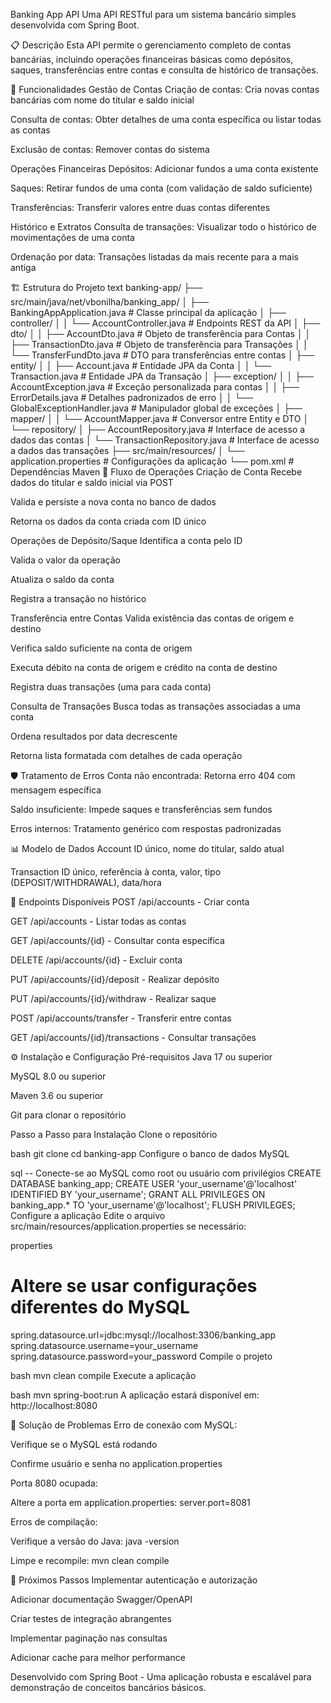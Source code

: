 Banking App API
Uma API RESTful para um sistema bancário simples desenvolvida com Spring Boot.

📋 Descrição
Esta API permite o gerenciamento completo de contas bancárias, incluindo operações financeiras básicas como depósitos, saques, transferências entre contas e consulta de histórico de transações.

🚀 Funcionalidades
Gestão de Contas
Criação de contas: Cria novas contas bancárias com nome do titular e saldo inicial

Consulta de contas: Obter detalhes de uma conta específica ou listar todas as contas

Exclusão de contas: Remover contas do sistema

Operações Financeiras
Depósitos: Adicionar fundos a uma conta existente

Saques: Retirar fundos de uma conta (com validação de saldo suficiente)

Transferências: Transferir valores entre duas contas diferentes

Histórico e Extratos
Consulta de transações: Visualizar todo o histórico de movimentações de uma conta

Ordenação por data: Transações listadas da mais recente para a mais antiga

🏗️ Estrutura do Projeto
text
banking-app/
├── src/main/java/net/vbonilha/banking_app/
│   ├── BankingAppApplication.java          # Classe principal da aplicação
│   ├── controller/
│   │   └── AccountController.java          # Endpoints REST da API
│   ├── dto/
│   │   ├── AccountDto.java                 # Objeto de transferência para Contas
│   │   ├── TransactionDto.java             # Objeto de transferência para Transações
│   │   └── TransferFundDto.java            # DTO para transferências entre contas
│   ├── entity/
│   │   ├── Account.java                    # Entidade JPA da Conta
│   │   └── Transaction.java                # Entidade JPA da Transação
│   ├── exception/
│   │   ├── AccountException.java           # Exceção personalizada para contas
│   │   ├── ErrorDetails.java               # Detalhes padronizados de erro
│   │   └── GlobalExceptionHandler.java     # Manipulador global de exceções
│   ├── mapper/
│   │   └── AccountMapper.java              # Conversor entre Entity e DTO
│   └── repository/
│       ├── AccountRepository.java          # Interface de acesso a dados das contas
│       └── TransactionRepository.java      # Interface de acesso a dados das transações
├── src/main/resources/
│   └── application.properties              # Configurações da aplicação
└── pom.xml                                 # Dependências Maven
🔄 Fluxo de Operações
Criação de Conta
Recebe dados do titular e saldo inicial via POST

Valida e persiste a nova conta no banco de dados

Retorna os dados da conta criada com ID único

Operações de Depósito/Saque
Identifica a conta pelo ID

Valida o valor da operação

Atualiza o saldo da conta

Registra a transação no histórico

Transferência entre Contas
Valida existência das contas de origem e destino

Verifica saldo suficiente na conta de origem

Executa débito na conta de origem e crédito na conta de destino

Registra duas transações (uma para cada conta)

Consulta de Transações
Busca todas as transações associadas a uma conta

Ordena resultados por data decrescente

Retorna lista formatada com detalhes de cada operação

🛡️ Tratamento de Erros
Conta não encontrada: Retorna erro 404 com mensagem específica

Saldo insuficiente: Impede saques e transferências sem fundos

Erros internos: Tratamento genérico com respostas padronizadas

📊 Modelo de Dados
Account
ID único, nome do titular, saldo atual

Transaction
ID único, referência à conta, valor, tipo (DEPOSIT/WITHDRAWAL), data/hora

🔌 Endpoints Disponíveis
POST /api/accounts - Criar conta

GET /api/accounts - Listar todas as contas

GET /api/accounts/{id} - Consultar conta específica

DELETE /api/accounts/{id} - Excluir conta

PUT /api/accounts/{id}/deposit - Realizar depósito

PUT /api/accounts/{id}/withdraw - Realizar saque

POST /api/accounts/transfer - Transferir entre contas

GET /api/accounts/{id}/transactions - Consultar transações

⚙️ Instalação e Configuração
Pré-requisitos
Java 17 ou superior

MySQL 8.0 ou superior

Maven 3.6 ou superior

Git para clonar o repositório

Passo a Passo para Instalação
Clone o repositório

bash
git clone <url-do-repositorio>
cd banking-app
Configure o banco de dados MySQL

sql
-- Conecte-se ao MySQL como root ou usuário com privilégios
CREATE DATABASE banking_app;
CREATE USER 'your_username'@'localhost' IDENTIFIED BY 'your_username';
GRANT ALL PRIVILEGES ON banking_app.* TO 'your_username'@'localhost';
FLUSH PRIVILEGES;
Configure a aplicação
Edite o arquivo src/main/resources/application.properties se necessário:

properties
# Altere se usar configurações diferentes do MySQL
spring.datasource.url=jdbc:mysql://localhost:3306/banking_app
spring.datasource.username=your_username
spring.datasource.password=your_password
Compile o projeto

bash
mvn clean compile
Execute a aplicação

bash
mvn spring-boot:run
A aplicação estará disponível em: http://localhost:8080

🐛 Solução de Problemas
Erro de conexão com MySQL:

Verifique se o MySQL está rodando

Confirme usuário e senha no application.properties

Porta 8080 ocupada:

Altere a porta em application.properties: server.port=8081

Erros de compilação:

Verifique a versão do Java: java -version

Limpe e recompile: mvn clean compile

📝 Próximos Passos
Implementar autenticação e autorização

Adicionar documentação Swagger/OpenAPI

Criar testes de integração abrangentes

Implementar paginação nas consultas

Adicionar cache para melhor performance

Desenvolvido com Spring Boot - Uma aplicação robusta e escalável para demonstração de conceitos bancários básicos.
